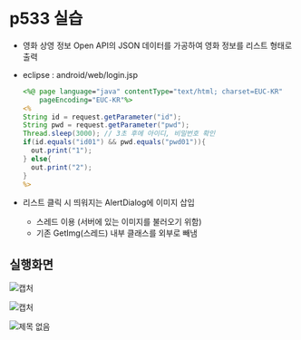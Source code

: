 # p533 실습

- 영화 상영 정보 Open API의 JSON 데이터를 가공하여 영화 정보를 리스트  형태로 출력

- eclipse : android/web/login.jsp

  ```jsp
  <%@ page language="java" contentType="text/html; charset=EUC-KR"
      pageEncoding="EUC-KR"%>
  <%
  String id = request.getParameter("id");
  String pwd = request.getParameter("pwd");
  Thread.sleep(3000); // 3초 후에 아이디, 비밀번호 확인
  if(id.equals("id01") && pwd.equals("pwd01")){
  	out.print("1");
  } else{
  	out.print("2");
  }
  %>
  ```

- 리스트 클릭 시 띄워지는 AlertDialog에 이미지 삽입
  - 스레드 이용 (서버에 있는 이미지를 불러오기 위함)
  - 기존 GetImg(스레드) 내부 클래스를 외부로 빼냄

## 실행화면

![캡처](https://user-images.githubusercontent.com/24764210/96461829-d2a2a680-125f-11eb-8545-05b79b457760.png) 

![캡처](https://user-images.githubusercontent.com/24764210/96461911-ecdc8480-125f-11eb-8020-4a58aaab5e6e.png) 

![제목 없음](https://user-images.githubusercontent.com/24764210/96526780-884e1380-12b9-11eb-9297-1ddaa7ce17dc.png) 
